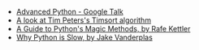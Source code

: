 + [Advanced Python - Google Talk](https://www.youtube.com/watch?v=HlNTheck1Hk#t=434)
+ [A look at Tim Peters's Timsort algorithm](http://www.infopulse.com/eng/Blogs/Software-Development/Algorithms/Timsort-Sorting-Algorithm/)
+ [A Guide to Python's Magic Methods, by Rafe Kettler](http://www.rafekettler.com/magicmethods.html)
+ [Why Python is Slow, by Jake Vanderplas](https://jakevdp.github.io/blog/2014/05/09/why-python-is-slow/)
